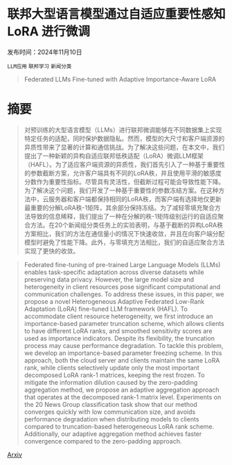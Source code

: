 # 联邦大型语言模型通过自适应重要性感知 LoRA 进行微调

发布时间：2024年11月10日

`LLM应用` `联邦学习` `新闻分类`

> Federated LLMs Fine-tuned with Adaptive Importance-Aware LoRA

# 摘要

> 对预训练的大型语言模型（LLMs）进行联邦微调能够在不同数据集上实现特定任务的适配，同时保护数据隐私。然而，模型的大尺寸和客户端资源的异质性带来了显著的计算和通信挑战。为了解决这些问题，在本文中，我们提出了一种新颖的异构自适应联邦低秩适配（LoRA）微调LLM框架（HAFL）。为了适应客户端资源的异质性，我们首先引入了一种基于重要性的参数截断方案，允许客户端具有不同的LoRA秩，并且使用平滑的敏感度分数作为重要性指标。尽管具有灵活性，但截断过程可能会导致性能下降。为了解决这个问题，我们开发了一种基于重要性的参数冻结方案。在这种方法中，云服务器和客户端都保持相同的LoRA秩，而客户端有选择地仅更新最重要的分解LoRA秩-1矩阵，其余部分保持冻结。为了减轻零填充聚合方法导致的信息稀释，我们提出了一种在分解的秩-1矩阵级别运行的自适应聚合方法。在20个新闻组分类任务上的实验表明，与基于截断的异构LoRA秩方案相比，我们的方法在通信量小的情况下快速收敛，并且在向客户端分配模型时避免了性能下降。此外，与零填充方法相比，我们的自适应聚合方法实现了更快的收敛。

> Federated fine-tuning of pre-trained Large Language Models (LLMs) enables task-specific adaptation across diverse datasets while preserving data privacy. However, the large model size and heterogeneity in client resources pose significant computational and communication challenges. To address these issues, in this paper, we propose a novel Heterogeneous Adaptive Federated Low-Rank Adaptation (LoRA) fine-tuned LLM framework (HAFL). To accommodate client resource heterogeneity, we first introduce an importance-based parameter truncation scheme, which allows clients to have different LoRA ranks, and smoothed sensitivity scores are used as importance indicators. Despite its flexibility, the truncation process may cause performance degradation. To tackle this problem, we develop an importance-based parameter freezing scheme. In this approach, both the cloud server and clients maintain the same LoRA rank, while clients selectively update only the most important decomposed LoRA rank-1 matrices, keeping the rest frozen. To mitigate the information dilution caused by the zero-padding aggregation method, we propose an adaptive aggregation approach that operates at the decomposed rank-1 matrix level. Experiments on the 20 News Group classification task show that our method converges quickly with low communication size, and avoids performance degradation when distributing models to clients compared to truncation-based heterogeneous LoRA rank scheme. Additionally, our adaptive aggregation method achieves faster convergence compared to the zero-padding approach.

[Arxiv](https://arxiv.org/abs/2411.06581)